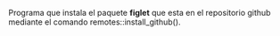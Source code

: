 Programa que instala el paquete **figlet** que esta en el repositorio github mediante el comando remotes::install_github().
